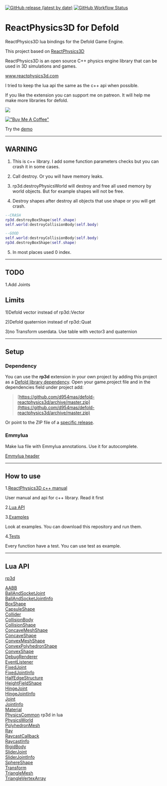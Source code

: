 [![GitHub release (latest by date)](https://img.shields.io/github/v/release/d954mas/defold-reactphysics3d)](https://github.com/d954mas/defold-reactphysics3d/releases)
[![GitHub Workflow Status](https://img.shields.io/github/actions/workflow/status/d954mas/defold-reactphysics3d/bob.yml?branch=master)](https://github.com/d954mas/defold-reactphysics3d)
# ReactPhysics3D for Defold

ReactPhysics3D lua bindings for the Defold Game Engine.

This project based on [ReactPhysics3D](https://github.com/DanielChappuis/reactphysics3d)

ReactPhysics3D is an open source C++ physics engine library that can be used in 3D simulations and games.

www.reactphysics3d.com



I tried to keep the lua api the same as the c++ api when possible.

If you like the extension you can support me on patreon.
It will help me make more libraries for defold.

[![](https://c5.patreon.com/external/logo/become_a_patron_button.png)](https://www.patreon.com/d954mas)

[!["Buy Me A Coffee"](https://www.buymeacoffee.com/assets/img/custom_images/orange_img.png)](https://www.buymeacoffee.com/d954mas)

Try the [demo](https://d954mas.github.io/defold-reactphysics3d)

---
## WARNING

1. This is c++ library. I add some function parameters checks but you can crash it in some cases.

2. Call destroy. Or you will have memory leaks.

3. rp3d.destroyPhysicsWorld will destroy and free all used memory by world objects. But for example shapes will not be free.

4. Destroy shapes after destroy all objects that use shape
or you will get crash.
```lua
--CRASH
rp3d.destroyBoxShape(self.shape)
self.world:destroyCollisionBody(self.body)

--GOOD
self.world:destroyCollisionBody(self.body)
rp3d.destroyBoxShape(self.shape)
```

5. In most places used 0 index.
---
## TODO
1.Add Joints


## Limits
1)Defold vector instead of rp3d::Vector

2)Defold quaternion instead of rp3d::Quat

3)no Transform userdata. Use table with vector3 and quaternion

---
## Setup

### Dependency

You can use the **rp3d** extension in your own project by adding this project as a [Defold library dependency](https://www.defold.com/manuals/libraries/). Open your game.project file and in the dependencies field under project add:

> [https://github.com/d954mas/defold-reactphysics3d/archive/master.zip](https://github.com/d954mas/defold-reactphysics3d/archive/master.zip)

Or point to the ZIP file of a [specific release](https://github.com/d954mas/defold-reactphysics3d/releases).

### Emmylua
Make lua file with Emmylua annotations. Use it for autocomplete.

[Emmylua header](https://github.com/d954mas/defold-reactphysics3d/blob/master/rp3d_header.lua)

---
## How to use
1.[ReactPhysics3D c++ manual](https://www.reactphysics3d.com/documentation.html)

User manual and api for c++ library. Read it first

2.[Lua API](#api)

3.[Examples](https://github.com/d954mas/defold-reactphysics3d/tree/master/main/test_scenes)

Look at examples. You can download this repository and run them.

4.[Tests](https://github.com/d954mas/defold-reactphysics3d/tree/master/tests)

Every function have a test. You can use test as example.

---
## Lua API

[rp3d](docs/rp3d.md)

[AABB](docs/aabb.md)\
[BallAndSocketJoint](docs/joints/ball_and_socket_joint.md)\
[BallAndSocketJointInfo](docs/joints/ball_and_socket_joint_info.md)\
[BoxShape](docs/shapes/box_shape.md)\
[CapsuleShape](docs/shapes/capsule_shape.md)\
[Collider](docs/collider.md)\
[CollisionBody](docs/collision_body.md)\
[CollisionShape](docs/shapes/collision_shape.md)\
[ConcaveMeshShape](docs/shapes/concave_mesh_shape.md)\
[ConcaveShape](docs/shapes/concave_shape.md)\
[ConvexMeshShape](docs/shapes/convex_mesh_shape.md)\
[ConvexPolyhedronShape](docs/shapes/convex_polyhedron_shape.md)\
[ConvexShape](docs/shapes/convex_shape.md)\
[DebugRenderer](docs/debug_renderer.md)\
[EventListener](docs/world.md#eventlistener)\
[FixedJoint](docs/joints/fixed_joint.md)\
[FixedJointInfo](docs/joints/fixed_joint_info.md)\
[HalfEdgeStructure](docs/half_edge_structure.md)\
[HeightFieldShape](docs/shapes/heightfield_shape.md)\
[HingeJoint](docs/joints/hinge_joint.md)\
[HingeJointInfo](docs/joints/hinge_joint_info.md)\
[Joint](docs/joints/joint.md)\
[JointInfo](docs/joints/joint_info.md)\
[Material](docs/material.md)\
[PhysicsCommon](docs/rp3d.md) rp3d in lua\
[PhysicsWorld](docs/world.md)\
[PolyhedronMesh](docs/polyhedron_mesh.md)\
[Ray](docs/ray.md)\
[RaycastCallback](docs/world.md#raycastcallback)\
[RaycastInfo](docs/raycast_info.md)\
[RigidBody](docs/rigid_body.md)\
[SliderJoint](docs/joints/slider_joint.md)\
[SliderJointInfo](docs/joints/slider_joint_info.md)\
[SphereShape](docs/shapes/sphere_shape.md)\
[Transform](docs/transform.md)\
[TriangleMesh](docs/triangle_mesh.md)\
[TriangleVertexArray](docs/triangle_vertex_array.md)

